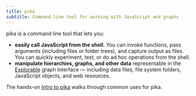 ```yaml
---
title: pika
subtitle: Command-line tool for working with JavaScript and graphs
---
```


pika is a command line tool that lets you:

- **easily call JavaScript from the shell**. You can invoke functions, pass arguments (including files or folder trees), and capture output as files. You can quickly experiment, test, or do ad hoc operations from the shell.
- **manipulate hierarchies, graphs, and other data** representable in the [Explorable](/core/explorable.html) graph interface — including data files, file system folders, JavaScript objects, and web resources.

The hands-on [Intro to pika](intro.html) walks through common uses for pika.
